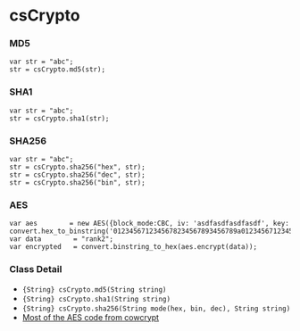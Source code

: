 csCrypto
=========

### MD5

```
var str = "abc";
str = csCrypto.md5(str);
```

### SHA1

```
var str = "abc";
str = csCrypto.sha1(str);
```

### SHA256

```
var str = "abc";
str = csCrypto.sha256("hex", str);
str = csCrypto.sha256("dec", str);
str = csCrypto.sha256("bin", str);
```

### AES

```
var aes        = new AES({block_mode:CBC, iv: 'asdfasdfasdfasdf', key: convert.hex_to_binstring('0123456712345678234567893456789a0123456712345678234567893456789a')});
var data        = "rank2";
var encrypted   = convert.binstring_to_hex(aes.encrypt(data));
```

### Class Detail

- `{String} csCrypto.md5(String string)`
- `{String} csCrypto.sha1(String string)`
- `{String} csCrypto.sha256(String mode(hex, bin, dec), String string)`
- [Most of the AES code from cowcrypt](http://rubbingalcoholic.github.io/cowcrypt/api/AES.html)
